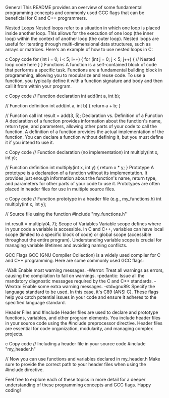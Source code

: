 General
This README provides an overview of some fundamental programming concepts and commonly used GCC flags that can be beneficial for C and C++ programmers.

Nested Loops
Nested loops refer to a situation in which one loop is placed inside another loop. This allows for the execution of one loop (the inner loop) within the context of another loop (the outer loop). Nested loops are useful for iterating through multi-dimensional data structures, such as arrays or matrices. Here's an example of how to use nested loops in C:

c
Copy code
for (int i = 0; i < 5; i++) {
    for (int j = 0; j < 5; j++) {
        // Nested loop code here
    }
}
Functions
A function is a self-contained block of code that performs a specific task. Functions are a fundamental building block in programming, allowing you to modularize and reuse code. To use a function, you typically define it with a function signature and body and then call it from within your program.

c
Copy code
// Function declaration
int add(int a, int b);

// Function definition
int add(int a, int b) {
    return a + b;
}

// Function call
int result = add(3, 5);
Declaration vs. Definition of a Function
A declaration of a function provides information about the function's name, return type, and parameters, allowing other parts of your code to call the function. A definition of a function provides the actual implementation of the function. You can declare a function without defining it, but you must define it if you intend to use it.

c
Copy code
// Function declaration (no implementation)
int multiply(int x, int y);

// Function definition
int multiply(int x, int y) {
    return x * y;
}
Prototype
A prototype is a declaration of a function without its implementation. It provides just enough information about the function's name, return type, and parameters for other parts of your code to use it. Prototypes are often placed in header files for use in multiple source files.

c
Copy code
// Function prototype in a header file (e.g., my_functions.h)
int multiply(int x, int y);

// Source file using the function
#include "my_functions.h"

int result = multiply(4, 7);
Scope of Variables
Variable scope defines where in your code a variable is accessible. In C and C++, variables can have local scope (limited to a specific block of code) or global scope (accessible throughout the entire program). Understanding variable scope is crucial for managing variable lifetimes and avoiding naming conflicts.

GCC Flags
GCC (GNU Compiler Collection) is a widely used compiler for C and C++ programming. Here are some commonly used GCC flags:

-Wall: Enable most warning messages.
-Werror: Treat all warnings as errors, causing the compilation to fail on warnings.
-pedantic: Issue all the mandatory diagnostic messages required by the C and C++ standards.
-Wextra: Enable some extra warning messages.
-std=gnu89: Specify the language standard to be used. In this case, it's C89 (ANSI C).
These flags help you catch potential issues in your code and ensure it adheres to the specified language standard.

Header Files and #include
Header files are used to declare and prototype functions, variables, and other program elements. You include header files in your source code using the #include preprocessor directive. Header files are essential for code organization, modularity, and managing complex projects.

c
Copy code
// Including a header file in your source code
#include "my_header.h"

// Now you can use functions and variables declared in my_header.h
Make sure to provide the correct path to your header files when using the #include directive.

Feel free to explore each of these topics in more detail for a deeper understanding of these programming concepts and GCC flags. Happy coding!
